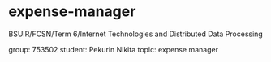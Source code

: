 # expense-manager
BSUIR/FCSN/Term 6/Internet Technologies and Distributed Data Processing

group: 753502
student: Pekurin Nikita
topic: expense manager
